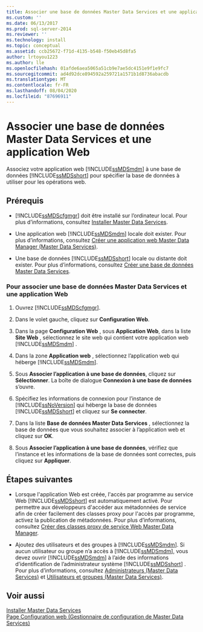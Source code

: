```yaml
---
title: Associer une base de données Master Data Services et une application web | Microsoft Docs
ms.custom: ''
ms.date: 06/13/2017
ms.prod: sql-server-2014
ms.reviewer: ''
ms.technology: install
ms.topic: conceptual
ms.assetid: ccb25672-f71d-4135-b548-f50eb45d8fa5
author: lrtoyou1223
ms.author: lle
ms.openlocfilehash: 01afde6aea5065a51cb9e7ae5dc4151e9f1e9fc7
ms.sourcegitcommit: ad4d92dce894592a259721a1571b1d8736abacdb
ms.translationtype: MT
ms.contentlocale: fr-FR
ms.lasthandoff: 08/04/2020
ms.locfileid: "87696911"
---
```

# <a name="associate-a-master-data-services-database-and-web-application"></a>Associer une base de données Master Data Services et une application Web
  Associez votre application web [!INCLUDE[ssMDSmdm](../../includes/ssmdsmdm-md.md)] à une base de données [!INCLUDE[ssMDSshort](../../includes/ssmdsshort-md.md)] pour spécifier la base de données à utiliser pour les opérations web.  
  
## <a name="prerequisites"></a>Prérequis  
  
-   [!INCLUDE[ssMDScfgmgr](../../includes/ssmdscfgmgr-md.md)] doit être installé sur l’ordinateur local. Pour plus d’informations, consultez [Installer Master Data Services](install-master-data-services.md).  
  
-   Une application web [!INCLUDE[ssMDSmdm](../../includes/ssmdsmdm-md.md)] locale doit exister. Pour plus d’informations, consultez [Créer une application web Master Data Manager &#40;Master Data Services&#41;](create-a-master-data-manager-web-application-master-data-services.md).  
  
-   Une base de données [!INCLUDE[ssMDSshort](../../includes/ssmdsshort-md.md)] locale ou distante doit exister. Pour plus d’informations, consultez [Créer une base de données Master Data Services](create-a-master-data-services-database.md).  
  
### <a name="to-associate-a-master-data-services-database-and-web-application"></a>Pour associer une base de données Master Data Services et une application Web  
  
1.  Ouvrez [!INCLUDE[ssMDScfgmgr](../../includes/ssmdscfgmgr-md.md)].  
  
2.  Dans le volet gauche, cliquez sur **Configuration Web**.  
  
3.  Dans la page **Configuration Web** , sous **Application Web**, dans la liste **Site Web** , sélectionnez le site web qui contient votre application web [!INCLUDE[ssMDSmdm](../../includes/ssmdsmdm-md.md)] .  
  
4.  Dans la zone **Application web** , sélectionnez l’application web qui héberge [!INCLUDE[ssMDSmdm](../../includes/ssmdsmdm-md.md)].  
  
5.  Sous **Associer l’application à une base de données**, cliquez sur **Sélectionner**. La boîte de dialogue **Connexion à une base de données** s’ouvre.  
  
6.  Spécifiez les informations de connexion pour l’instance de [!INCLUDE[ssNoVersion](../../includes/ssnoversion-md.md)] qui héberge la base de données [!INCLUDE[ssMDSshort](../../includes/ssmdsshort-md.md)] et cliquez sur **Se connecter**.  
  
7.  Dans la liste **Base de données Master Data Services** , sélectionnez la base de données que vous souhaitez associer à l’application web et cliquez sur **OK**.  
  
8.  Sous **Associer l’application à une base de données**, vérifiez que l’instance et les informations de la base de données sont correctes, puis cliquez sur **Appliquer**.  
  
## <a name="next-steps"></a>Étapes suivantes  
  
-   Lorsque l'application Web est créée, l'accès par programme au service Web [!INCLUDE[ssMDSshort](../../includes/ssmdsshort-md.md)] est automatiquement activé. Pour permettre aux développeurs d'accéder aux métadonnées de service afin de créer facilement des classes proxy pour l'accès par programme, activez la publication de métadonnées. Pour plus d’informations, consultez [Créer des classes proxy de service Web Master Data Manager](../develop/create-master-data-manager-web-service-proxy-classes.md).  
  
-   Ajoutez des utilisateurs et des groupes à [!INCLUDE[ssMDSmdm](../../includes/ssmdsmdm-md.md)]. Si aucun utilisateur ou groupe n’a accès à [!INCLUDE[ssMDSmdm](../../includes/ssmdsmdm-md.md)], vous devez ouvrir [!INCLUDE[ssMDSmdm](../../includes/ssmdsmdm-md.md)] à l’aide des informations d’identification de l’administrateur système [!INCLUDE[ssMDSshort](../../includes/ssmdsshort-md.md)] . Pour plus d’informations, consultez [Administrateurs &#40;Master Data Services&#41;](../administrators-master-data-services.md) et [Utilisateurs et groupes &#40;Master Data Services&#41;](../users-and-groups-master-data-services.md).  
  
## <a name="see-also"></a>Voir aussi  
 [Installer Master Data Services](install-master-data-services.md)   
 [Page Configuration web &#40;Gestionnaire de configuration de Master Data Services&#41;](../web-configuration-page-master-data-services-configuration-manager.md)  
  
  
